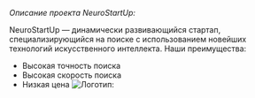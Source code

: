 ﻿
*Описание проекта NeuroStartUp:*

NeuroStartUp — динамически развивающийся стартап, специализирующийся на поиске с использованием новейших технологий искусственного интеллекта. Наши преимущества:

* Высокая точность поиска
* Высокая скорость поиска
* Низкая цена
![*Логотип:*](https://camo.githubusercontent.com/ace14ee894d150192a7b05b12410738aa65528da742bbce69315a5f441320ea7/68747470733a2f2f692e696d6775722e636f6d2f495a4f525769492e706e67)

